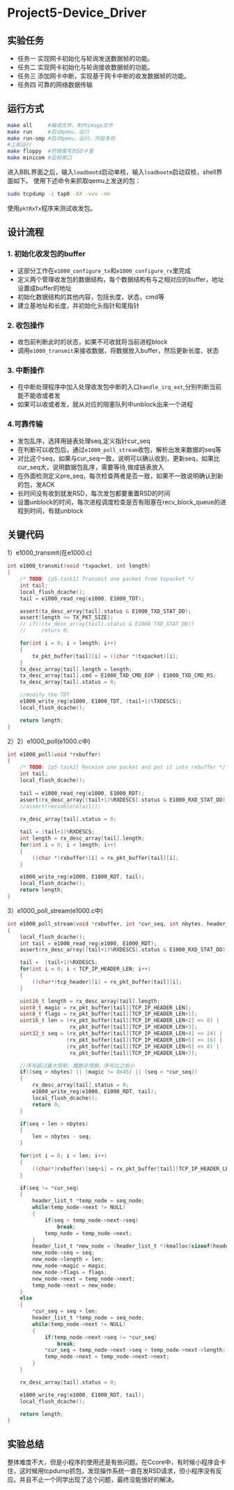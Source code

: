 # Project5-Device_Driver

## 实验任务
- 任务一 实现网卡初始化与轮询发送数据帧的功能。
- 任务二 实现网卡初始化与轮询接收数据帧的功能。
- 任务三 添加网卡中断，实现基于网卡中断的收发数据帧的功能。
- 任务四 可靠的网络数据传输


## 运行方式
```sh
make all     #编译文件，制作image文件
make run     #启动qemu，运行
make run-smp #启动qemu，运行，开启多核
#上板运行
make floppy  #把镜像写到SD卡里
make minicom #监视串口
```

进入BBL界面之后，输入```loadbootd```启动单核，输入```loadbootm```启动双核，shell界面如下。
使用下述命令来抓取qemu上发送的包：

```sh
sudo tcpdump -i tap0 -XX -vvv -nn
```

使用`pktRxTx`程序来测试收发包。


## 设计流程
### 1. 初始化收发包的buffer
- 这部分工作在`e1000_configure_tx`和``e1000_configure_rx``里完成
- 定义两个管理收发包的数据结构，每个数据结构有与之相对应的buffer，地址设置成buffer的地址
- 初始化数据结构的其他内容，包括长度，状态，cmd等
- 建立基地址和长度，并初始化头指针和尾指针

### 2. 收包操作
- 收包前判断此时的状态，如果不可收就将当前进程block
- 调用`e1000_transmit`来接收数据，将数据放入buffer，然后更新长度、状态
  
### 3. 中断操作
- 在中断处理程序中加入处理收发包中断的入口`handle_irq_ext`,分别判断当前能不能收或者发
- 如果可以收或者发，就从对应的阻塞队列中unblock出来一个进程


### 4.可靠传输
- 发包乱序，选择用链表处理seq,定义指针cur_seq
- 在判断可以收包后，通过`e1000_poll_stream`收包，解析出发来数据的seq等
- 对比这个seq，如果与cur_seq一致，说明可以确认收到，更新seq，如果比cur_seq大，说明数据包乱序，需要等待,做成链表放入
- 在外面检测定义pre_seq，每次检查两者是否一致，如果不一致说明确认到新的包，发ACK
- 长时间没有收到就发RSD，每次发包都要重置RSD的时间
- 设置unblock的时间，每次进程调度检查是否有阻塞在recv_block_queue的进程到时间，有就unblock


## 关键代码
1）e1000_transmit(在e1000.c) 
```c
int e1000_transmit(void *txpacket, int length)
{
    /* TODO: [p5-task1] Transmit one packet from txpacket */
    int tail;
    local_flush_dcache();
    tail = e1000_read_reg(e1000, E1000_TDT);

    assert(tx_desc_array[tail].status & E1000_TXD_STAT_DD);
    assert(length <= TX_PKT_SIZE);
    // if(!(tx_desc_array[tail].status & E1000_TXD_STAT_DD))
    //     return 0;

    for(int i = 0; i < length; i++)
    {
        tx_pkt_buffer[tail][i] = ((char *)txpacket)[i];
    }
    tx_desc_array[tail].length = length;
    tx_desc_array[tail].cmd = E1000_TXD_CMD_EOP | E1000_TXD_CMD_RS;
    tx_desc_array[tail].status = 0;

    //modify the TDT
    e1000_write_reg(e1000, E1000_TDT, (tail+1)%TXDESCS);
    local_flush_dcache();

    return length;
}
```

2）2）e1000_poll(e1000.c中)
```c
int e1000_poll(void *rxbuffer)
{
    /* TODO: [p5-task2] Receive one packet and put it into rxbuffer */
    int tail;
    local_flush_dcache();
    
    tail = e1000_read_reg(e1000, E1000_RDT);
    assert(rx_desc_array[(tail+1)%RXDESCS].status & E1000_RXD_STAT_DD);
    //assert(recvable(&tail));
    
    rx_desc_array[tail].status = 0;

    tail = (tail+1)%RXDESCS;
    int length = rx_desc_array[tail].length;
    for(int i = 0; i < length; i++)
    {
        ((char *)rxbuffer)[i] = rx_pkt_buffer[tail][i];
    }

    e1000_write_reg(e1000, E1000_RDT, tail);
    local_flush_dcache();
    return length;
}
```

3）e1000_poll_stream(e1000.c中)
```c
int e1000_poll_stream(void *rxbuffer, int *cur_seq, int nbytes, header_list_t *seq_node, char *tcp_header)
{
    local_flush_dcache();
    int tail = e1000_read_reg(e1000, E1000_RDT);
    assert(rx_desc_array[(tail+1)%RXDESCS].status & E1000_RXD_STAT_DD);

    tail =  (tail+1)%RXDESCS;
    for(int i = 0; i < TCP_IP_HEADER_LEN; i++)
    {
        ((char*)tcp_header)[i] = rx_pkt_buffer[tail][i];
    }

    uint16_t length = rx_desc_array[tail].length;
    uint8_t magic = rx_pkt_buffer[tail][TCP_IP_HEADER_LEN];
    uint8_t flags = rx_pkt_buffer[tail][TCP_IP_HEADER_LEN+1];
    uint16_t len = (rx_pkt_buffer[tail][TCP_IP_HEADER_LEN+2] << 8) |
                    rx_pkt_buffer[tail][TCP_IP_HEADER_LEN+3]; 
    uint32_t seq = (rx_pkt_buffer[tail][TCP_IP_HEADER_LEN+4] << 24) |
                   (rx_pkt_buffer[tail][TCP_IP_HEADER_LEN+5] << 16) |
                   (rx_pkt_buffer[tail][TCP_IP_HEADER_LEN+6] << 8) |
                    rx_pkt_buffer[tail][TCP_IP_HEADER_LEN+7];

    //序号超过最大限制，魔数非预期，序号比之前小
    if((seq > nbytes) || (magic != 0x45) || (seq < *cur_seq))
    {
        rx_desc_array[tail].status = 0;
        e1000_write_reg(e1000, E1000_RDT, tail);
        local_flush_dcache();
        return 0;
    }

    if(seq + len > nbytes)
    {
        len = nbytes - seq;
    }

    for(int i = 0; i < len; i++)
    {
        ((char*)rxbuffer)[seq+i] = rx_pkt_buffer[tail][TCP_IP_HEADER_LEN+8+i];
    }

    if(seq != *cur_seq)
    {
        header_list_t *temp_node = seq_node;
        while(temp_node->next != NULL)
        {
            if(seq < temp_node->next->seq)
                break;
            temp_node = temp_node->next;
        }
        header_list_t *new_node = (header_list_t *)kmalloc(sizeof(header_list_t));
        new_node->seq = seq;
        new_node->length = len;
        new_node->magic = magic;
        new_node->flags = flags;
        new_node->next = temp_node->next;
        temp_node->next = new_node;
    }
    else
    {
        *cur_seq = seq + len;
        header_list_t *temp_node = seq_node;
        while(temp_node->next != NULL)
        {
            if(temp_node->next->seq != *cur_seq)
                break;
            *cur_seq = temp_node->next->seq + temp_node->next->length;
            temp_node->next = temp_node->next->next;
        }
    }

    rx_desc_array[tail].status = 0;

    e1000_write_reg(e1000, E1000_RDT, tail);
    local_flush_dcache();

    return length;
}
```

## 实验总结
整体难度不大，但是小程序的使用还是有些问题。在Ccore中，有时候小程序会卡住，这时候用tcpdump抓包，发现操作系统一直在发RSD请求，但小程序没有反应。并且不止一个同学出现了这个问题，最终没能很好的解决。